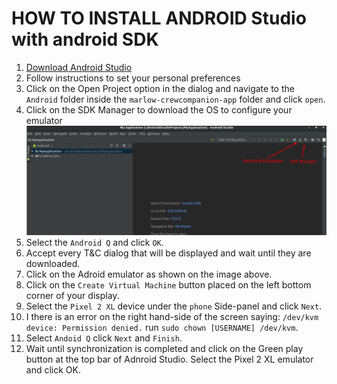 # HOW TO INSTALL ANDROID Studio with android SDK

1. [Download Android Studio](https://developer.android.com/studio)
2. Follow instructions to set your personal preferences
3. Click on the Open Project option in the dialog and navigate to the `Android` folder inside the `marlow-crewcompanion-app` folder and click `open`.
4. Click on the SDK Manager to download the OS to configure your emulator ![sdk Manager](./assets/sdkManager.png)
5. Select the `Android Q` and click `OK`.
6. Accept every T&C dialog that will be displayed and wait until they are downloaded.
7. Click on the Adroid emulator as shown on the image above.
8. Click on the `Create Virtual Machine` button placed on the left bottom corner of your display.
9. Select the `Pixel 2 XL` device under the `phone` Side-panel and click `Next`.
10. I there is an error on the right hand-side of the screen saying: `/dev/kvm device: Permission denied.` run `sudo chown [USERNAME] /dev/kvm`.
11. Select `Andoid Q` click `Next` and `Finish`.
12. Wait until synchronization is completed and click on the Green play button at the top bar of Adnroid Studio. Select the Pixel 2 XL emulator and click OK.
